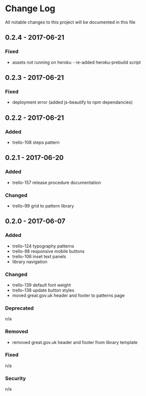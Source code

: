 # Change Log
<!-- http://keepachangelog.com/en/0.3.0/ -->
All notable changes to this project will be documented in this file

<!-- ## [Unreleased]
### Added
n/a

### Changed
n/a

### Deprecated
n/a

### Removed
n/a

### Fixed
n/a

### Security
n/a -->
## 0.2.4 - 2017-06-21
### Fixed
* assets not running on heroku - re-added heroku-prebuild script

## 0.2.3 - 2017-06-21
### Fixed
* deployment error (added js-beautify to npm dependancies)

## 0.2.2 - 2017-06-21
### Added
* trello-108 steps pattern

## 0.2.1 - 2017-06-20
### Added
* trello-157 release procedure documentation
### Changed
* trello-99 grid to pattern library

## 0.2.0 - 2017-06-07
### Added
* trello-124 typography patterns
* trello-98 responsive mobile buttons
* trello-106 inset text panels
* library navigation
### Changed
* trello-139 default font weight
* trello-138 update button styles
* moved great.gov.uk header and footer to patterns page
### Deprecated
n/a

### Removed
* removed great.gov.uk header and footer from library template
### Fixed
n/a

### Security
n/a
